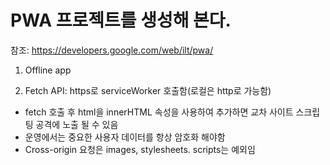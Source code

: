 # PWA 프로젝트를 생성해 본다.
참조: https://developers.google.com/web/ilt/pwa/

1. Offline app

2. Fetch API: https로 serviceWorker 호출함(로컬은 http로 가능함)
 - fetch 호출 후 html을 innerHTML 속성을 사용하여 추가하면 교차 사이트 스크립팅 공격에 노출 될 수 있음
 - 운영에서는 중요한 사용자 데이터를 항상 암호화 해야함
 - Cross-origin 요청은 images, stylesheets. scripts는 예외임
